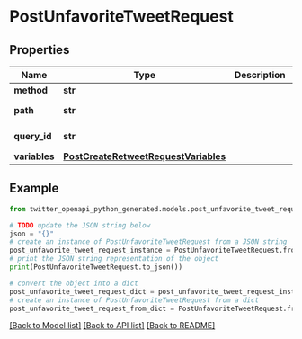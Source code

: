 # PostUnfavoriteTweetRequest


## Properties

Name | Type | Description | Notes
------------ | ------------- | ------------- | -------------
**method** | **str** |  | [default to 'POST']
**path** | **str** |  | [default to '/i/api/graphql/ZYKSe-w7KEslx3JhSIk5LA/UnfavoriteTweet']
**query_id** | **str** |  | [default to 'ZYKSe-w7KEslx3JhSIk5LA']
**variables** | [**PostCreateRetweetRequestVariables**](PostCreateRetweetRequestVariables.md) |  | 

## Example

```python
from twitter_openapi_python_generated.models.post_unfavorite_tweet_request import PostUnfavoriteTweetRequest

# TODO update the JSON string below
json = "{}"
# create an instance of PostUnfavoriteTweetRequest from a JSON string
post_unfavorite_tweet_request_instance = PostUnfavoriteTweetRequest.from_json(json)
# print the JSON string representation of the object
print(PostUnfavoriteTweetRequest.to_json())

# convert the object into a dict
post_unfavorite_tweet_request_dict = post_unfavorite_tweet_request_instance.to_dict()
# create an instance of PostUnfavoriteTweetRequest from a dict
post_unfavorite_tweet_request_from_dict = PostUnfavoriteTweetRequest.from_dict(post_unfavorite_tweet_request_dict)
```
[[Back to Model list]](../README.md#documentation-for-models) [[Back to API list]](../README.md#documentation-for-api-endpoints) [[Back to README]](../README.md)


